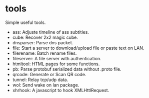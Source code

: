 # tools

Simple useful tools.
- ass: Adjuste timeline of ass subtitles.
- cube: Recover 2x2 magic cube.
- dnsparser: Parse dns packet.
- file: Start a server to download/upload file or paste text on LAN.
- filerename: Batch rename files.
- fileserver: A file server with authentication.
- htmltool: HTML pages for some functions.
- pb: Parse protobuf serialized data without .proto file.
- qrcode: Generate or Scan QR code.
- tunnel: Relay tcp/udp data.
- wol: Send wake on lan package.
- xhrhook: A javascript to hook XMLHttlRequest.
